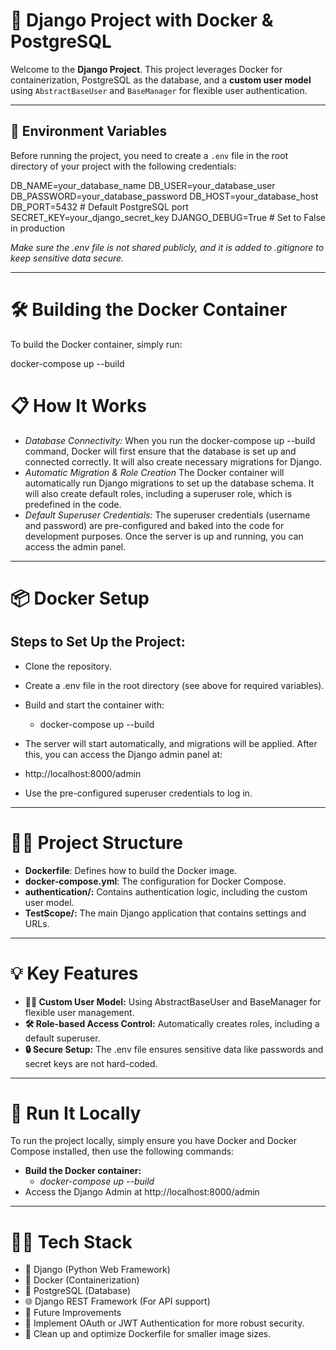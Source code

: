 # 🚀 **Django Project with Docker & PostgreSQL**

Welcome to the **Django Project**. This project leverages Docker for containerization, PostgreSQL as the database, and a **custom user model** using `AbstractBaseUser` and `BaseManager` for flexible user authentication.

---

## 📝 **Environment Variables**

Before running the project, you need to create a `.env` file in the root directory of your project with the following credentials:

DB_NAME=your_database_name
DB_USER=your_database_user
DB_PASSWORD=your_database_password
DB_HOST=your_database_host
DB_PORT=5432  # Default PostgreSQL port
SECRET_KEY=your_django_secret_key
DJANGO_DEBUG=True  # Set to False in production

*Make sure the .env file is not shared publicly, and it is added to .gitignore to keep sensitive data secure.*

---

# 🛠️ **Building the Docker Container**
To build the Docker container, simply run:

docker-compose up --build

# 📋 **How It Works**

- *Database Connectivity:*
When you run the docker-compose up --build command, Docker will first ensure that the database is set up and connected correctly. It will also create necessary migrations for Django.
- *Automatic Migration & Role Creation*
The Docker container will automatically run Django migrations to set up the database schema. It will also create default roles, including a superuser role, which is predefined in the code.
- *Default Superuser Credentials:*
The superuser credentials (username and password) are pre-configured and baked into the code for development purposes. Once the server is up and running, you can access the admin panel.

---

# **📦 Docker Setup**

## Steps to Set Up the Project:
- Clone the repository.

- Create a .env file in the root directory (see above for required variables).

- Build and start the container with:
    - docker-compose up --build

- The server will start automatically, and migrations will be applied. After this, you can access the Django admin panel at:
 - http://localhost:8000/admin
 - Use the pre-configured superuser credentials to log in.

---

# **🧑‍💻 Project Structure**

- **Dockerfile**: Defines how to build the Docker image.
- **docker-compose.yml**: The configuration for Docker Compose.
- **authentication/:** Contains authentication logic, including the custom user model.
- **TestScope/:** The main Django application that contains settings and URLs.

---

# **💡 Key Features**
- **🦸‍♂️ Custom User Model:** Using AbstractBaseUser and BaseManager for flexible user management.
- **🛠️ Role-based Access Control:** Automatically creates roles, including a default superuser.
- **🔒 Secure Setup:** The .env file ensures sensitive data like passwords and secret keys are not hard-coded.

---

# **🚀 Run It Locally**
To run the project locally, simply ensure you have Docker and Docker Compose installed, then use the following commands:

- **Build the Docker container:**
    - *docker-compose up --build*
- Access the Django Admin at http://localhost:8000/admin

---

# **🧑‍💻 Tech Stack**
- 🐍 Django (Python Web Framework)
- 🐳 Docker (Containerization)
- 🐘 PostgreSQL (Database)
- 🌐 Django REST Framework (For API support)
- 📅 Future Improvements
- 🔐 Implement OAuth or JWT Authentication for more robust security.
- 🧹 Clean up and optimize Dockerfile for smaller image sizes.